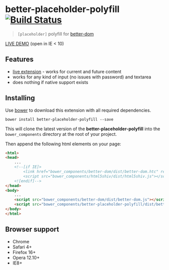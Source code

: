# better-placeholder-polyfill [![Build Status](https://api.travis-ci.org/chemerisuk/better-placeholder-polyfill.png?branch=master)](http://travis-ci.org/chemerisuk/better-placeholder-polyfill)
> `[placeholder]` polyfill for [better-dom](https://github.com/chemerisuk/better-dom)

[LIVE DEMO](http://chemerisuk.github.io/better-placeholder-polyfill/) (open in IE < 10)

## Features
* [live extension](https://github.com/chemerisuk/better-dom/wiki/Live-extensions) - works for current and future content
* works for any kind of input (no issues with password) and textarea
* does nothing if native support exists

## Installing
Use [bower](http://bower.io/) to download this extension with all required dependencies.

    bower install better-placeholder-polyfill --save

This will clone the latest version of the __better-placeholder-polyfill__ into the `bower_components` directory at the root of your project.

Then append the following html elements on your page:

```html
<html>
<head>
    ...
    <!--[if IE]>
        <link href="bower_components/better-dom/dist/better-dom.htc" rel="htc" />
        <script src="bower_components/html5shiv/dist/html5shiv.js"></script>
    <![endif]-->
</head>
<body>
    ...
    <script src="bower_components/better-dom/dist/better-dom.js"></script>
    <script src="bower_components/better-placeholder-polyfill/dist/better-placeholder-polyfill.js"></script>
</body>
</html>
```

## Browser support
* Chrome
* Safari 4+
* Firefox 16+
* Opera 12.10+
* IE8+
